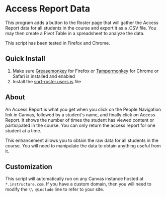 # Access Report Data
This program adds a button to the Roster page that will gather the Access Report data for all students in the course and export it as a .CSV file. You may then create a Pivot Table in a spreadsheet to analyze the data.

This script has been tested in Firefox and Chrome.

## Quick Install
1. Make sure [Greasemonkey](https://addons.mozilla.org/en-us/firefox/addon/greasemonkey/) for Firefox or [Tampermonkey](http://tampermonkey.net/) for Chrome or Safari is installed and enabled
2. Install the [sort-roster.users.js](https://github.com/jamesjonesmath/canvancement/raw/master/roster/access-report/access-report.user.js) file

## About
An Access Report is what you get when you click on the People Navigation link in Canvas, followed by a student's name, and finally click on Access Report. It shows the number of times the student has viewed content or participated in the course. You can only return the access report for one student at a time.

This enhancement allows you to obtain the raw data for all students in the course. You will need to manipulate the data to obtain anything useful from it.

## Customization
This script will automatically run on any Canvas instance hosted at ``*.instructure.com``. If you have a custom domain, then you will need to modify the `\\ @include` line to refer to your site.
